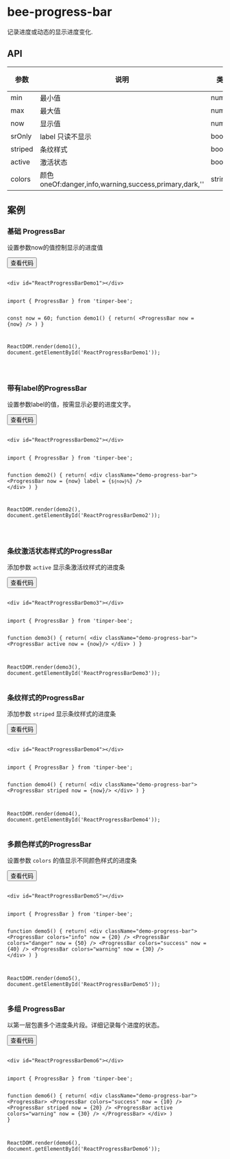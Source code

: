 # bee-progress-bar

记录进度或动态的显示进度变化.


## API

|参数|说明|类型|默认值|
|---|----|---|------|
|min|最小值|number|0|
|max|最大值|number|100|
|now|显示值|number |''|
|srOnly|label 只读不显示|bool|false|
|striped|条纹样式|bool|false|
|active|激活状态|bool|false|
|colors|颜色oneOf:danger,info,warning,success,primary,dark,''|string|''|


## 案例

### 基础 ProgressBar

设置参数now的值控制显示的进度值
<div class="example-content"><div id="ReactProgressBarDemo1"></div>
</div>



<div class="ex-code-par"><button  class="u-button u-button-block u-button-accent margin-top-15 codeOptBtn" ><i class="uf uf-arrow-down"></i>查看代码</button><div class="examples-code"><pre><code>
&lt;div id="ReactProgressBarDemo1">&lt;/div>
</code></pre>
</div>



<div class="examples-code"><pre><code>
import { ProgressBar } from 'tinper-bee';

const now = 60;
function demo1() {
    return( 
    	&lt;ProgressBar now = {now} />
	)
}



ReactDOM.render(demo1(), document.getElementById('ReactProgressBarDemo1'));

</code></pre>
</div>
</div>

###  带有label的ProgressBar

设置参数label的值，按需显示必要的进度文字。

<div class="example-content"><div id="ReactProgressBarDemo2"></div>
</div>



<div class="ex-code-par"><button  class="u-button u-button-block u-button-accent margin-top-15 codeOptBtn" ><i class="uf uf-arrow-down"></i>查看代码</button><div class="examples-code"><pre><code>
&lt;div id="ReactProgressBarDemo2">&lt;/div>
</code></pre>
</div>



<div class="examples-code"><pre><code>
import { ProgressBar } from 'tinper-bee';

function demo2() {
    return( 
    	&lt;div className="demo-progress-bar">
    		&lt;ProgressBar now = {now} label = {`${now}%`} />
    	&lt;/div>
	)
}



ReactDOM.render(demo2(), document.getElementById('ReactProgressBarDemo2'));


</code></pre>
</div>
</div>

###  条纹激活状态样式的ProgressBar

添加参数 `active` 显示条激活纹样式的进度条

<div class="example-content"><div id="ReactProgressBarDemo3"></div>
</div>



<div class="ex-code-par"><button  class="u-button u-button-block u-button-accent margin-top-15 codeOptBtn" ><i class="uf uf-arrow-down"></i>查看代码</button><div class="examples-code"><pre><code>
&lt;div id="ReactProgressBarDemo3">&lt;/div>
</code></pre>
</div>



<div class="examples-code"><pre><code>
import { ProgressBar } from 'tinper-bee';


function demo3() {
    return( 
    	&lt;div className="demo-progress-bar">
    		&lt;ProgressBar active now = {now}/> 
    	&lt;/div>
	)
}



ReactDOM.render(demo3(), document.getElementById('ReactProgressBarDemo3'));</code></pre>
</div>
</div>

###  条纹样式的ProgressBar

添加参数 `striped` 显示条纹样式的进度条

<div class="example-content"><div id="ReactProgressBarDemo4"></div>
</div>



<div class="ex-code-par"><button  class="u-button u-button-block u-button-accent margin-top-15 codeOptBtn" ><i class="uf uf-arrow-down"></i>查看代码</button><div class="examples-code"><pre><code>
&lt;div id="ReactProgressBarDemo4">&lt;/div>
</code></pre>
</div>



<div class="examples-code"><pre><code>
import { ProgressBar } from 'tinper-bee';


function demo4() {
    return( 
    	&lt;div className="demo-progress-bar">
    		&lt;ProgressBar striped now = {now}/> 
    	&lt;/div>
	)
}



ReactDOM.render(demo4(), document.getElementById('ReactProgressBarDemo4'));</code></pre>
</div>
</div>

###  多颜色样式的ProgressBar

设置参数 `colors` 的值显示不同颜色样式的进度条

<div class="example-content"><div id="ReactProgressBarDemo5"></div>
</div>



<div class="ex-code-par"><button  class="u-button u-button-block u-button-accent margin-top-15 codeOptBtn" ><i class="uf uf-arrow-down"></i>查看代码</button><div class="examples-code"><pre><code>
&lt;div id="ReactProgressBarDemo5">&lt;/div>
</code></pre>
</div>



<div class="examples-code"><pre><code>
import { ProgressBar } from 'tinper-bee';


function demo5() {
    return( 
    	&lt;div className="demo-progress-bar">
    		&lt;ProgressBar colors="info" now = {20} />
			&lt;ProgressBar colors="danger" now = {50} />
			&lt;ProgressBar colors="success" now = {40} />
			&lt;ProgressBar colors="warning" now = {30} />
    	&lt;/div>
	)
}



ReactDOM.render(demo5(), document.getElementById('ReactProgressBarDemo5'));</code></pre>
</div>
</div>

###  多组 ProgressBar

以第一层<ProgressBar>包裹多个进度条片段。详细记录每个进度的状态。

<div class="example-content"><div id="ReactProgressBarDemo6"></div>
</div>




<script>
/******/ (function(modules) { // webpackBootstrap
/******/ 	// The module cache
/******/ 	var installedModules = {};

/******/ 	// The require function
/******/ 	function __webpack_require__(moduleId) {

/******/ 		// Check if module is in cache
/******/ 		if(installedModules[moduleId])
/******/ 			return installedModules[moduleId].exports;

/******/ 		// Create a new module (and put it into the cache)
/******/ 		var module = installedModules[moduleId] = {
/******/ 			exports: {},
/******/ 			id: moduleId,
/******/ 			loaded: false
/******/ 		};

/******/ 		// Execute the module function
/******/ 		modules[moduleId].call(module.exports, module, module.exports, __webpack_require__);

/******/ 		// Flag the module as loaded
/******/ 		module.loaded = true;

/******/ 		// Return the exports of the module
/******/ 		return module.exports;
/******/ 	}


/******/ 	// expose the modules object (__webpack_modules__)
/******/ 	__webpack_require__.m = modules;

/******/ 	// expose the module cache
/******/ 	__webpack_require__.c = installedModules;

/******/ 	// __webpack_public_path__
/******/ 	__webpack_require__.p = "";

/******/ 	// Load entry module and return exports
/******/ 	return __webpack_require__(0);
/******/ })
/************************************************************************/
/******/ ([
/* 0 */
/***/ function(module, exports, __webpack_require__) {

	'use strict';

	var _ProgressBarDemo = __webpack_require__(1);

	var _ProgressBarDemo2 = _interopRequireDefault(_ProgressBarDemo);

	var _reactDom = __webpack_require__(6);

	var _reactDom2 = _interopRequireDefault(_reactDom);

	var _src = __webpack_require__(2);

	var _src2 = _interopRequireDefault(_src);

	function _interopRequireDefault(obj) { return obj && obj.__esModule ? obj : { 'default': obj }; }

	var now = 60;
	function demo1() {
	    return React.createElement(_src2['default'], { now: now });
	}

	function demo2() {
	    return React.createElement(
	        'div',
	        { className: 'demo-progress-bar' },
	        React.createElement(_src2['default'], { now: now, label: now + '%' })
	    );
	}

	function demo3() {
	    return React.createElement(
	        'div',
	        { className: 'demo-progress-bar' },
	        React.createElement(_src2['default'], { striped: true, now: now })
	    );
	}

	function demo4() {
	    return React.createElement(
	        'div',
	        { className: 'demo-progress-bar' },
	        React.createElement(_src2['default'], { active: true, now: now })
	    );
	}

	function demo5() {
	    return React.createElement(
	        'div',
	        { className: 'demo-progress-bar' },
	        React.createElement(_src2['default'], { colors: 'info', now: 20 }),
	        React.createElement(_src2['default'], { colors: 'danger', now: 50 }),
	        React.createElement(_src2['default'], { colors: 'success', now: 40 }),
	        React.createElement(_src2['default'], { colors: 'warning', now: 30 })
	    );
	}

	function demo6() {
	    return React.createElement(
	        'div',
	        { className: 'demo-progress-bar' },
	        React.createElement(
	            _src2['default'],
	            null,
	            React.createElement(_src2['default'], { colors: 'danger', now: 10 }),
	            React.createElement(_src2['default'], { colors: 'success', now: 20 }),
	            React.createElement(_src2['default'], { colors: 'warning', now: 30 })
	        )
	    );
	}

	_reactDom2['default'].render(demo1(), document.getElementById('ReactProgressBarDemo1'));
	_reactDom2['default'].render(demo2(), document.getElementById('ReactProgressBarDemo2'));
	_reactDom2['default'].render(demo3(), document.getElementById('ReactProgressBarDemo3'));
	_reactDom2['default'].render(demo4(), document.getElementById('ReactProgressBarDemo4'));
	_reactDom2['default'].render(demo5(), document.getElementById('ReactProgressBarDemo5'));
	_reactDom2['default'].render(demo6(), document.getElementById('ReactProgressBarDemo6'));

/***/ },
/* 1 */
/***/ function(module, exports, __webpack_require__) {

	'use strict';

	Object.defineProperty(exports, "__esModule", {
		value: true
	});

	var _src = __webpack_require__(2);

	var _src2 = _interopRequireDefault(_src);

	var _react = __webpack_require__(5);

	var _react2 = _interopRequireDefault(_react);

	var _reactDom = __webpack_require__(6);

	var _reactDom2 = _interopRequireDefault(_reactDom);

	function _interopRequireDefault(obj) { return obj && obj.__esModule ? obj : { 'default': obj }; }

	function _defaults(obj, defaults) { var keys = Object.getOwnPropertyNames(defaults); for (var i = 0; i < keys.length; i++) { var key = keys[i]; var value = Object.getOwnPropertyDescriptor(defaults, key); if (value && value.configurable && obj[key] === undefined) { Object.defineProperty(obj, key, value); } } return obj; }

	function _classCallCheck(instance, Constructor) { if (!(instance instanceof Constructor)) { throw new TypeError("Cannot call a class as a function"); } }

	function _possibleConstructorReturn(self, call) { if (!self) { throw new ReferenceError("this hasn't been initialised - super() hasn't been called"); } return call && (typeof call === "object" || typeof call === "function") ? call : self; }

	function _inherits(subClass, superClass) { if (typeof superClass !== "function" && superClass !== null) { throw new TypeError("Super expression must either be null or a function, not " + typeof superClass); } subClass.prototype = Object.create(superClass && superClass.prototype, { constructor: { value: subClass, enumerable: false, writable: true, configurable: true } }); if (superClass) Object.setPrototypeOf ? Object.setPrototypeOf(subClass, superClass) : _defaults(subClass, superClass); }

	var now = 60;

	var Demo = function (_Component) {
		_inherits(Demo, _Component);

		function Demo() {
			_classCallCheck(this, Demo);

			return _possibleConstructorReturn(this, _Component.apply(this, arguments));
		}

		Demo.prototype.render = function render() {
			return _react2['default'].createElement(
				'div',
				null,
				_react2['default'].createElement(_src2['default'], { now: now }),
				_react2['default'].createElement(_src2['default'], { now: now, label: now + '%' }),
				_react2['default'].createElement(_src2['default'], { now: now, label: now + '%', srOnly: true }),
				_react2['default'].createElement(_src2['default'], { active: true, now: 40 }),
				_react2['default'].createElement(_src2['default'], { striped: true, now: now }),
				_react2['default'].createElement(_src2['default'], { colors: 'info', now: now }),
				_react2['default'].createElement(_src2['default'], { colors: 'danger', now: 50 }),
				_react2['default'].createElement(_src2['default'], { colors: 'success', now: 40 }),
				_react2['default'].createElement(_src2['default'], { colors: 'warning', now: 30 }),
				_react2['default'].createElement(
					_src2['default'],
					null,
					_react2['default'].createElement(_src2['default'], { colors: 'danger', now: 10 }),
					_react2['default'].createElement(_src2['default'], { colors: 'success', now: 20 }),
					_react2['default'].createElement(_src2['default'], { colors: 'warning', now: 30 })
				)
			);
		};

		return Demo;
	}(_react.Component);

	exports['default'] = Demo;
	module.exports = exports['default'];

/***/ },
/* 2 */
/***/ function(module, exports, __webpack_require__) {

	'use strict';

	Object.defineProperty(exports, "__esModule", {
	  value: true
	});

	var _ProgressBar = __webpack_require__(3);

	var _ProgressBar2 = _interopRequireDefault(_ProgressBar);

	function _interopRequireDefault(obj) { return obj && obj.__esModule ? obj : { 'default': obj }; }

	exports['default'] = _ProgressBar2['default'];
	module.exports = exports['default'];

/***/ },
/* 3 */
/***/ function(module, exports, __webpack_require__) {

	'use strict';

	Object.defineProperty(exports, "__esModule", {
	  value: true
	});

	var _extends = Object.assign || function (target) { for (var i = 1; i < arguments.length; i++) { var source = arguments[i]; for (var key in source) { if (Object.prototype.hasOwnProperty.call(source, key)) { target[key] = source[key]; } } } return target; };

	var _classnames = __webpack_require__(4);

	var _classnames2 = _interopRequireDefault(_classnames);

	var _react = __webpack_require__(5);

	var _react2 = _interopRequireDefault(_react);

	function _interopRequireDefault(obj) { return obj && obj.__esModule ? obj : { 'default': obj }; }

	function _defaults(obj, defaults) { var keys = Object.getOwnPropertyNames(defaults); for (var i = 0; i < keys.length; i++) { var key = keys[i]; var value = Object.getOwnPropertyDescriptor(defaults, key); if (value && value.configurable && obj[key] === undefined) { Object.defineProperty(obj, key, value); } } return obj; }

	function _objectWithoutProperties(obj, keys) { var target = {}; for (var i in obj) { if (keys.indexOf(i) >= 0) continue; if (!Object.prototype.hasOwnProperty.call(obj, i)) continue; target[i] = obj[i]; } return target; }

	function _classCallCheck(instance, Constructor) { if (!(instance instanceof Constructor)) { throw new TypeError("Cannot call a class as a function"); } }

	function _possibleConstructorReturn(self, call) { if (!self) { throw new ReferenceError("this hasn't been initialised - super() hasn't been called"); } return call && (typeof call === "object" || typeof call === "function") ? call : self; }

	function _inherits(subClass, superClass) { if (typeof superClass !== "function" && superClass !== null) { throw new TypeError("Super expression must either be null or a function, not " + typeof superClass); } subClass.prototype = Object.create(superClass && superClass.prototype, { constructor: { value: subClass, enumerable: false, writable: true, configurable: true } }); if (superClass) Object.setPrototypeOf ? Object.setPrototypeOf(subClass, superClass) : _defaults(subClass, superClass); }

	var ROUND_PRECISION = 1000;

	/**
	 * 自定义验证children是<ProgressBar>的实例.
	 * @props 实例后的propTypes
	 * @propName 本身propTypes的属性名 即 children
	 * @componentName 实例后的children名 期望是ProgressBar
	 */
	function onlyProgressBar(props, propName, componentName) {
	  var children = props[propName];
	  if (!children) {
	    return null;
	  }

	  var error = null;

	  _react2['default'].Children.forEach(children, function (child) {
	    if (error) {
	      return;
	    }

	    if (child.type === ProgressBar) {
	      // eslint-disable-line no-use-before-define
	      return;
	    }

	    var childIdentifier = _react2['default'].isValidElement(child) ? child.type.displayName || child.type.name || child.type : child;
	    error = new Error('Children of ' + componentName + ' can contain only ProgressBar ' + ('components. Found ' + childIdentifier + '.'));
	  });

	  return error;
	}

	var propTypes = {
	  min: _react.PropTypes.number,
	  now: _react.PropTypes.number,
	  max: _react.PropTypes.number,
	  label: _react.PropTypes.node,
	  srOnly: _react.PropTypes.bool,
	  striped: _react.PropTypes.bool,
	  active: _react.PropTypes.bool,
	  children: onlyProgressBar,

	  /**
	   * @private
	   */
	  isChild: _react.PropTypes.bool
	};

	var defaultProps = {
	  min: 0,
	  max: 100,
	  active: false,
	  isChild: false,
	  srOnly: false,
	  striped: false
	};

	/**
	 * 计算实际显示比例 
	 * @now 显示的总数值
	 * @min 最小数值
	 * @max 最大数值
	 */
	function getPercentage(now, min, max) {
	  var percentage = (now - min) / (max - min) * 100;
	  return Math.round(percentage * ROUND_PRECISION) / ROUND_PRECISION;
	}

	var clsPrefix = 'u-progress-bar';

	var ProgressBar = function (_React$Component) {
	  _inherits(ProgressBar, _React$Component);

	  function ProgressBar() {
	    _classCallCheck(this, ProgressBar);

	    return _possibleConstructorReturn(this, _React$Component.apply(this, arguments));
	  }

	  ProgressBar.prototype.renderProgressBar = function renderProgressBar(_ref) {
	    var min = _ref.min;
	    var now = _ref.now;
	    var max = _ref.max;
	    var label = _ref.label;
	    var srOnly = _ref.srOnly;
	    var striped = _ref.striped;
	    var active = _ref.active;
	    var colors = _ref.colors;
	    var className = _ref.className;
	    var style = _ref.style;

	    var others = _objectWithoutProperties(_ref, ['min', 'now', 'max', 'label', 'srOnly', 'striped', 'active', 'colors', 'className', 'style']);

	    var classes = {
	      active: active,
	      'u-progress-bar': true,
	      'u-progress-bar-striped': active || striped
	    };

	    if (colors) {
	      classes[clsPrefix + '-' + colors] = true;
	    }
	    //返回不敢wrapper的progressbar
	    return _react2['default'].createElement(
	      'div',
	      _extends({}, others, {
	        role: 'progressbar',
	        className: (0, _classnames2['default'])(className, classes),
	        style: _extends({ width: getPercentage(now, min, max) + '%' }, style),
	        'u-valuenow': now,
	        'u-valuemin': min,
	        'u-valuemax': max
	      }),
	      srOnly ? _react2['default'].createElement(
	        'span',
	        { className: 'sr-only' },
	        label
	      ) : label
	    );
	  };

	  ProgressBar.prototype.render = function render() {
	    //先处理以组ProgressBar形式使用情况
	    var _props = this.props;
	    var isChild = _props.isChild;

	    var props = _objectWithoutProperties(_props, ['isChild']);

	    // 判断isChild是否为true,如果是true,直接渲染成bar


	    if (isChild) {
	      return this.renderProgressBar(props);
	    }

	    var min = props.min;
	    var now = props.now;
	    var max = props.max;
	    var label = props.label;
	    var srOnly = props.srOnly;
	    var striped = props.striped;
	    var active = props.active;
	    var colors = props.colors;
	    var className = props.className;
	    var style = props.style;
	    var children = props.children;

	    var wrapperProps = _objectWithoutProperties(props, ['min', 'now', 'max', 'label', 'srOnly', 'striped', 'active', 'colors', 'className', 'style', 'children']);

	    /**
	    * 如果是单独直接用<ProgressBar /> 走children判断为false语句。
	    * 如果以组的形式使用<ProgressBar><ProgressBar now={10} /><ProgressBar now={20}/></ProgressBar> 走判断语句为true，
	    * 将children分别加上isChild=true的属性
	    */


	    return _react2['default'].createElement(
	      'div',
	      _extends({}, wrapperProps, {
	        className: (0, _classnames2['default'])(className, 'u-progress')
	      }),
	      children ? _react2['default'].Children.map(children, function (child) {
	        return (0, _react.cloneElement)(child, { isChild: true });
	      }) : this.renderProgressBar({
	        min: min, now: now, max: max, label: label, srOnly: srOnly, striped: striped, active: active, colors: colors, className: className, style: style
	      })
	    );
	  };

	  return ProgressBar;
	}(_react2['default'].Component);

	ProgressBar.propTypes = propTypes;
	ProgressBar.defaultProps = defaultProps;

	exports['default'] = ProgressBar;
	module.exports = exports['default'];

/***/ },
/* 4 */
/***/ function(module, exports, __webpack_require__) {

	var __WEBPACK_AMD_DEFINE_ARRAY__, __WEBPACK_AMD_DEFINE_RESULT__;/*!
	  Copyright (c) 2016 Jed Watson.
	  Licensed under the MIT License (MIT), see
	  http://jedwatson.github.io/classnames
	*/
	/* global define */

	(function () {
		'use strict';

		var hasOwn = {}.hasOwnProperty;

		function classNames () {
			var classes = [];

			for (var i = 0; i < arguments.length; i++) {
				var arg = arguments[i];
				if (!arg) continue;

				var argType = typeof arg;

				if (argType === 'string' || argType === 'number') {
					classes.push(arg);
				} else if (Array.isArray(arg)) {
					classes.push(classNames.apply(null, arg));
				} else if (argType === 'object') {
					for (var key in arg) {
						if (hasOwn.call(arg, key) && arg[key]) {
							classes.push(key);
						}
					}
				}
			}

			return classes.join(' ');
		}

		if (typeof module !== 'undefined' && module.exports) {
			module.exports = classNames;
		} else if (true) {
			// register as 'classnames', consistent with npm package name
			!(__WEBPACK_AMD_DEFINE_ARRAY__ = [], __WEBPACK_AMD_DEFINE_RESULT__ = function () {
				return classNames;
			}.apply(exports, __WEBPACK_AMD_DEFINE_ARRAY__), __WEBPACK_AMD_DEFINE_RESULT__ !== undefined && (module.exports = __WEBPACK_AMD_DEFINE_RESULT__));
		} else {
			window.classNames = classNames;
		}
	}());


/***/ },
/* 5 */
/***/ function(module, exports) {

	module.exports = React;

/***/ },
/* 6 */
/***/ function(module, exports) {

	module.exports = ReactDOM;

/***/ }
/******/ ]);
</script>
<div class="ex-code-par"><button  class="u-button u-button-block u-button-accent margin-top-15 codeOptBtn" ><i class="uf uf-arrow-down"></i>查看代码</button><div class="examples-code"><pre><code>
&lt;div id="ReactProgressBarDemo6">&lt;/div>
</code></pre>
</div>



<div class="examples-code"><pre><code>
import { ProgressBar } from 'tinper-bee';


function demo6() {
    return( 
    	&lt;div className="demo-progress-bar">
    		&lt;ProgressBar>
				&lt;ProgressBar colors="success" now = {10} />
				&lt;ProgressBar striped now = {20} />
				&lt;ProgressBar active colors="warning" now = {30} />
			&lt;/ProgressBar>
    	&lt;/div>
	)
}



ReactDOM.render(demo6(), document.getElementById('ReactProgressBarDemo6'));</code></pre>
</div>
</div>